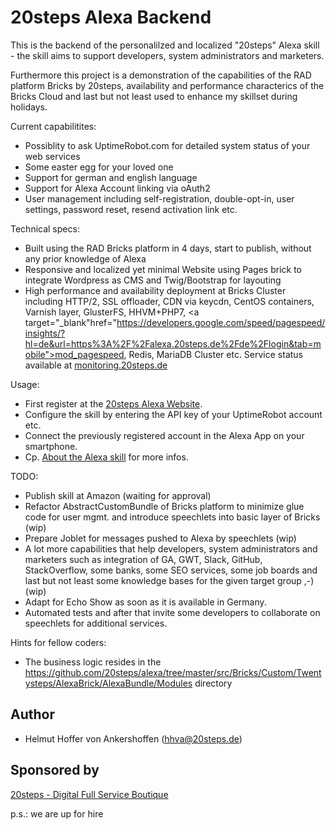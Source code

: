 20steps Alexa Backend
=====================

This is the backend of the personalilzed and localized "20steps" Alexa skill - the skill aims to support developers, system administrators and marketers.

Furthermore this project is a demonstration of the capabilities of the RAD platform Bricks by 20steps, availability and performance characterics of the Bricks Cloud and last but not least used to enhance my skillset during holidays.

Current capabilitites:
* Possiblity to ask UptimeRobot.com for detailed system status of your web services
* Some easter egg for your loved one
* Support for german and english language
* Support for Alexa Account linking via oAuth2
* User management including self-registration, double-opt-in, user settings, password reset, resend activation link etc.

Technical specs:
* Built using the RAD Bricks platform in 4 days, start to publish, without any prior knowledge of Alexa
* Responsive and localized yet minimal Website using Pages brick to integrate Wordpress as CMS and Twig/Bootstrap for layouting
* High performance and availability deployment at Bricks Cluster including HTTP/2, SSL offloader, CDN via keycdn, CentOS containers, Varnish layer, GlusterFS, HHVM+PHP7, <a target="_blank"href="https://developers.google.com/speed/pagespeed/insights/?hl=de&url=https%3A%2F%2Falexa.20steps.de%2Fde%2Flogin&tab=mobile">mod_pagespeed</a>, Redis, MariaDB Cluster etc. Service status available at <a target="_blank" href="https://monitoring.20steps.de">monitoring.20steps.de</a>

Usage:
* First register at the <a href="https://alexa.20steps.de">20steps Alexa Website</a>.
* Configure the skill by entering the API key of your UptimeRobot account etc.
* Connect the previously registered account in the Alexa App on your smartphone.
* Cp. <a target="_blank" href="https://alexa.20steps.de/en/c/about-the-alexa-skill">About the Alexa skill</a> for more infos.

TODO:
* Publish skill at Amazon (waiting for approval)
* Refactor AbstractCustomBundle of Bricks platform to minimize glue code for user mgmt. and introduce speechlets into basic layer of Bricks (wip)
* Prepare Joblet for messages pushed to Alexa by speechlets (wip)
* A lot more capabilities that help developers, system administrators and marketers such as integration of GA, GWT, Slack, GitHub, StackOverflow, some banks, some SEO services, some job boards and last but not least some knowledge bases for the given target group ,-) (wip)
* Adapt for Echo Show as soon as it is available in Germany.
* Automated tests and after that invite some developers to collaborate on speechlets for additional services.

Hints for fellow coders:
* The business logic resides in the https://github.com/20steps/alexa/tree/master/src/Bricks/Custom/Twentysteps/AlexaBrick/AlexaBundle/Modules directory

## Author

* Helmut Hoffer von Ankershoffen (hhva@20steps.de)

## Sponsored by
<a href="https://20steps.de">20steps - Digital Full Service Boutique</a>

p.s.: we are up for hire

[1]:  https://github.com/20steps/bricks-installer
[2]:  https://symfony.com/
[3]:  https://api-platform.com/
[4]:  https://wordpress.org/
[5]:  http://lucene.apache.org/solr/
[6]:  https://angularjs.org/
[7]:  https://ionicframework.com/
[8]:  https://packagist.org/
[9]:  https://20steps.de

[20]:  https://symfony.com/doc/current/bundles/SensioFrameworkExtraBundle/index.html
[21]:  https://symfony.com/doc/3.2/doctrine.html
[22]:  https://symfony.com/doc/3.2/templating.html
[23]:  https://symfony.com/doc/3.2/security.html
[24]:  https://symfony.com/doc/3.2/email.html
[25]:  https://symfony.com/doc/3.2/logging.html
[26]:  https://symfony.com/doc/3.2/assetic/asset_management.html
[27]:  https://symfony.com/doc/current/bundles/SensioGeneratorBundle/index.html

